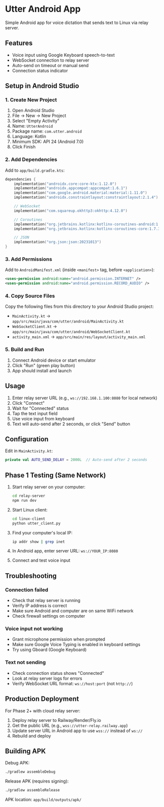 # Utter Android App

Simple Android app for voice dictation that sends text to Linux via relay server.

## Features

- Voice input using Google Keyboard speech-to-text
- WebSocket connection to relay server
- Auto-send on timeout or manual send
- Connection status indicator

## Setup in Android Studio

### 1. Create New Project

1. Open Android Studio
2. File → New → New Project
3. Select "Empty Activity"
4. Name: `UtterAndroid`
5. Package name: `com.utter.android`
6. Language: Kotlin
7. Minimum SDK: API 24 (Android 7.0)
8. Click Finish

### 2. Add Dependencies

Add to `app/build.gradle.kts`:

```kotlin
dependencies {
    implementation("androidx.core:core-ktx:1.12.0")
    implementation("androidx.appcompat:appcompat:1.6.1")
    implementation("com.google.android.material:material:1.11.0")
    implementation("androidx.constraintlayout:constraintlayout:2.1.4")

    // WebSocket
    implementation("com.squareup.okhttp3:okhttp:4.12.0")

    // Coroutines
    implementation("org.jetbrains.kotlinx:kotlinx-coroutines-android:1.7.3")
    implementation("org.jetbrains.kotlinx:kotlinx-coroutines-core:1.7.3")

    // JSON
    implementation("org.json:json:20231013")
}
```

### 3. Add Permissions

Add to `AndroidManifest.xml` (inside `<manifest>` tag, before `<application>`):

```xml
<uses-permission android:name="android.permission.INTERNET" />
<uses-permission android:name="android.permission.RECORD_AUDIO" />
```

### 4. Copy Source Files

Copy the following files from this directory to your Android Studio project:

- `MainActivity.kt` → `app/src/main/java/com/utter/android/MainActivity.kt`
- `WebSocketClient.kt` → `app/src/main/java/com/utter/android/WebSocketClient.kt`
- `activity_main.xml` → `app/src/main/res/layout/activity_main.xml`

### 5. Build and Run

1. Connect Android device or start emulator
2. Click "Run" (green play button)
3. App should install and launch

## Usage

1. Enter relay server URL (e.g., `ws://192.168.1.100:8080` for local network)
2. Click "Connect"
3. Wait for "Connected" status
4. Tap the text input field
5. Use voice input from keyboard
6. Text will auto-send after 2 seconds, or click "Send" button

## Configuration

Edit in `MainActivity.kt`:

```kotlin
private val AUTO_SEND_DELAY = 2000L  // Auto-send after 2 seconds
```

## Phase 1 Testing (Same Network)

1. Start relay server on your computer:
   ```bash
   cd relay-server
   npm run dev
   ```

2. Start Linux client:
   ```bash
   cd linux-client
   python utter_client.py
   ```

3. Find your computer's local IP:
   ```bash
   ip addr show | grep inet
   ```

4. In Android app, enter server URL: `ws://YOUR_IP:8080`

5. Connect and test voice input

## Troubleshooting

### Connection failed

- Check that relay server is running
- Verify IP address is correct
- Make sure Android and computer are on same WiFi network
- Check firewall settings on computer

### Voice input not working

- Grant microphone permission when prompted
- Make sure Google Voice Typing is enabled in keyboard settings
- Try using Gboard (Google Keyboard)

### Text not sending

- Check connection status shows "Connected"
- Look at relay server logs for errors
- Verify WebSocket URL format: `ws://host:port` (not `http://`)

## Production Deployment

For Phase 2+ with cloud relay server:

1. Deploy relay server to Railway/Render/Fly.io
2. Get the public URL (e.g., `wss://utter-relay.railway.app`)
3. Update server URL in Android app to use `wss://` instead of `ws://`
4. Rebuild and deploy

## Building APK

Debug APK:
```bash
./gradlew assembleDebug
```

Release APK (requires signing):
```bash
./gradlew assembleRelease
```

APK location: `app/build/outputs/apk/`
